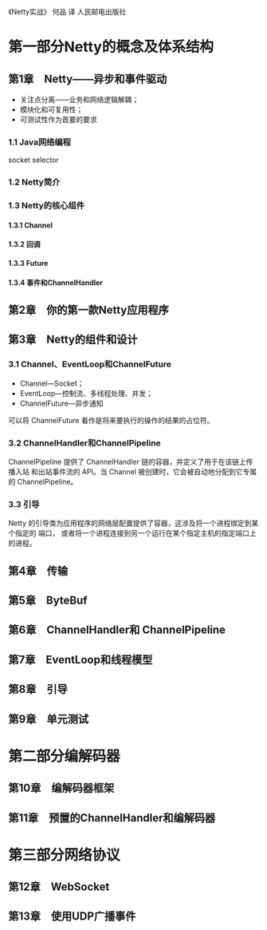《Netty实战》 何品 译 人民邮电出版社

# 第一部分Netty的概念及体系结构
## 第1章　Netty——异步和事件驱动
* 关注点分离——业务和网络逻辑解耦；
* 模块化和可复用性；
* 可测试性作为首要的要求

### 1.1  Java网络编程
socket
selector
### 1.2  Netty简介
### 1.3  Netty的核心组件
#### 1.3.1  Channel
#### 1.3.2  回调
#### 1.3.3  Future
#### 1.3.4  事件和ChannelHandler

## 第2章　你的第一款Netty应用程序
## 第3章　Netty的组件和设计
### 3.1  Channel、EventLoop和ChannelFuture
* Channel—Socket；
* EventLoop—控制流、多线程处理、并发；
* ChannelFuture—异步通知

可以将 ChannelFuture 看作是将来要执行的操作的结果的占位符。
### 3.2  ChannelHandler和ChannelPipeline

ChannelPipeline 提供了 ChannelHandler 链的容器，并定义了用于在该链上传播入站
和出站事件流的 API。当 Channel 被创建时，它会被自动地分配到它专属的 ChannelPipeline。

### 3.3  引导
Netty 的引导类为应用程序的网络层配置提供了容器，这涉及将一个进程绑定到某个指定的
端口， 或者将一个进程连接到另一个运行在某个指定主机的指定端口上的进程。

## 第4章　传输
## 第5章　ByteBuf
## 第6章　ChannelHandler和 ChannelPipeline
## 第7章　EventLoop和线程模型
## 第8章　引导
## 第9章　单元测试

# 第二部分编解码器
## 第10章　编解码器框架
## 第11章　预置的ChannelHandler和编解码器

# 第三部分网络协议
## 第12章　WebSocket
## 第13章　使用UDP广播事件